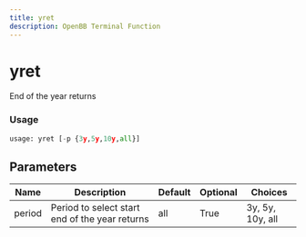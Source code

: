 ```yaml
---
title: yret
description: OpenBB Terminal Function
---
```


# yret

End of the year returns

### Usage 
```python
usage: yret [-p {3y,5y,10y,all}]
```

## Parameters

| Name | Description | Default | Optional | Choices |
| ---- | ----------- | ------- | -------- | ------- |
| period | Period to select start end of the year returns | all | True | 3y, 5y, 10y, all |


